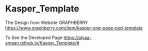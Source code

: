 # Kasper_Template

The Design from Website GRAPHBERRY
https://www.graphberry.com/item/kasper-one-page-psd-template

To See the Developed Page
https://alyaa-smaan.github.io/Kasper_Template/#
